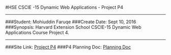#HSE CSCIE -15 Dynamic Web Applications - Project P4

---

###Student: Mohiuddin Faruqe
###Create Date: Sept 10, 2016
###Synopsis: Harvard Extension School CSCIE-15 Dynamic Web Applications Course Project 4.

---
###Site Link: [Project P4](http://p4.guddi.ca)
###P4 Planning Doc: [Planning Doc](https://docs.google.com/document/d/14-oLlboZjM5LSAK2hEGcNizxwNx4FQUbMHDSKFNDLBA/edit#heading=h.9jqtzjpjb2cj)
